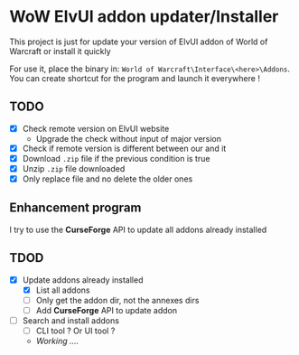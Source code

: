 # WoW ElvUI addon updater/Installer

This project is just for update your version of ElvUI addon of World of Warcraft or install it quickly

For use it, place the binary in: `World of Warcraft\Interface\<here>\Addons`. You can create shortcut for the program and launch it everywhere !

## TODO

- [x] Check remote version on ElvUI website
  * Upgrade the check without input of major version
- [x] Check if remote version is different between our and it
- [x] Download `.zip` file if the previous condition is true
- [x] Unzip `.zip` file downloaded
- [x] Only replace file and no delete the older ones

## Enhancement program

I try to use the **CurseForge** API to update all addons already installed

## TDOD

- [x] Update addons already installed
  - [x] List all addons
  - [ ] Only get the addon dir, not the annexes dirs
  - [ ] Add **CurseForge** API to update addon
- [ ] Search and install addons
  - [ ] CLI tool ? Or UI tool ?
  - *Working ....*
